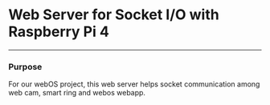 # Web Server for Socket I/O with Raspberry Pi 4    
---
### Purpose      
For our webOS project, this web server helps socket communication among web cam, smart ring and webos webapp.   
